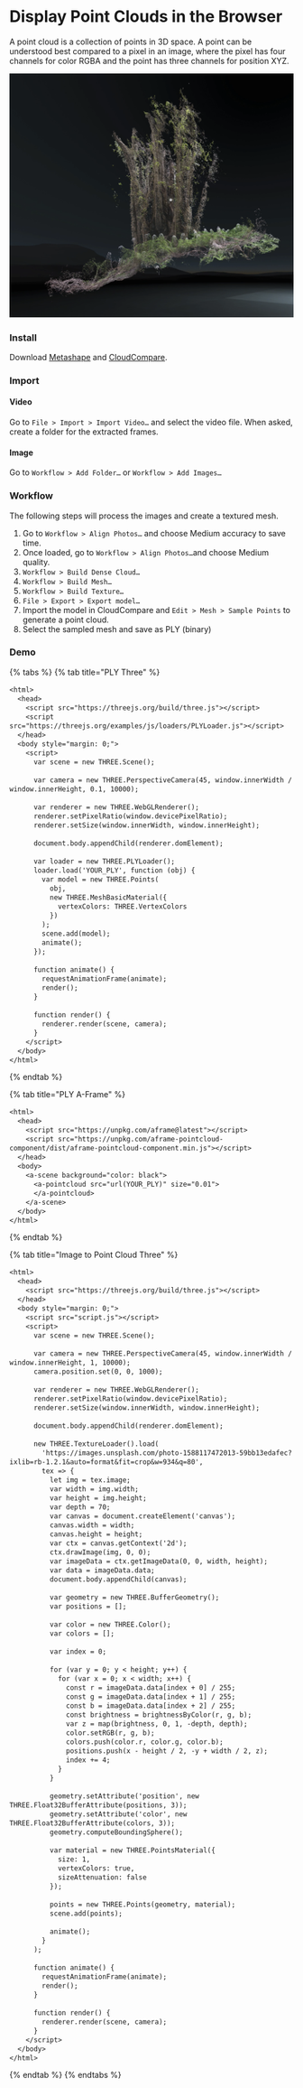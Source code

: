 # Display Point Clouds in the Browser

A point cloud is a collection of points in 3D space. A point can be  understood best compared to a pixel in an image, where the pixel has four channels for color RGBA and the point has three channels for position XYZ.

![](../.gitbook/assets/trees.png)

### Install

Download [Metashape](https://www.agisoft.com/) and [CloudCompare](https://cloudcompare.org/).

### Import

#### Video

Go to `File > Import > Import Video…` and select the video file. When asked, create a folder for the extracted frames.

#### Image

Go to `Workflow > Add Folder…` or `Workflow > Add Images…`

### Workflow

The following steps will process the images and create a textured mesh.

1. Go to `Workflow > Align Photos…` and choose Medium accuracy to save time.
2. Once loaded, go to `Workflow > Align Photos…`and choose Medium quality.
3. `Workflow > Build Dense Cloud…`
4. `Workflow > Build Mesh…`
5. `Workflow > Build Texture…`
6. `File > Export > Export model…`
7. Import the model in CloudCompare and `Edit > Mesh > Sample Points` to generate a point cloud.
8. Select the sampled mesh and save as PLY \(binary\)

### Demo

{% tabs %}
{% tab title="PLY Three" %}
```markup
<html>
  <head>
    <script src="https://threejs.org/build/three.js"></script>
    <script src="https://threejs.org/examples/js/loaders/PLYLoader.js"></script>
  </head>
  <body style="margin: 0;">
    <script>
      var scene = new THREE.Scene();

      var camera = new THREE.PerspectiveCamera(45, window.innerWidth / window.innerHeight, 0.1, 10000);

      var renderer = new THREE.WebGLRenderer();
      renderer.setPixelRatio(window.devicePixelRatio);
      renderer.setSize(window.innerWidth, window.innerHeight);

      document.body.appendChild(renderer.domElement);

      var loader = new THREE.PLYLoader();
      loader.load('YOUR_PLY', function (obj) {
        var model = new THREE.Points(
          obj,
          new THREE.MeshBasicMaterial({
            vertexColors: THREE.VertexColors
          })
        );
        scene.add(model);
        animate();
      });

      function animate() {
        requestAnimationFrame(animate);
        render();
      }

      function render() {
        renderer.render(scene, camera);
      }
    </script>
  </body>
</html>
```
{% endtab %}

{% tab title="PLY A-Frame" %}
```markup
<html>
  <head>
    <script src="https://unpkg.com/aframe@latest"></script>
    <script src="https://unpkg.com/aframe-pointcloud-component/dist/aframe-pointcloud-component.min.js"></script>
  </head>
  <body>
    <a-scene background="color: black">
      <a-pointcloud src="url(YOUR_PLY)" size="0.01">
      </a-pointcloud>
    </a-scene>
  </body>
</html>

```
{% endtab %}

{% tab title="Image to Point Cloud Three" %}
```markup
<html>
  <head>
    <script src="https://threejs.org/build/three.js"></script>
  </head>
  <body style="margin: 0;">
    <script src="script.js"></script>
    <script>
      var scene = new THREE.Scene();

      var camera = new THREE.PerspectiveCamera(45, window.innerWidth / window.innerHeight, 1, 10000);
      camera.position.set(0, 0, 1000);

      var renderer = new THREE.WebGLRenderer();
      renderer.setPixelRatio(window.devicePixelRatio);
      renderer.setSize(window.innerWidth, window.innerHeight);

      document.body.appendChild(renderer.domElement);

      new THREE.TextureLoader().load(
        'https://images.unsplash.com/photo-1588117472013-59bb13edafec?ixlib=rb-1.2.1&auto=format&fit=crop&w=934&q=80',
        tex => {
          let img = tex.image;
          var width = img.width;
          var height = img.height;
          var depth = 70;
          var canvas = document.createElement('canvas');
          canvas.width = width;
          canvas.height = height;
          var ctx = canvas.getContext('2d');
          ctx.drawImage(img, 0, 0);
          var imageData = ctx.getImageData(0, 0, width, height);
          var data = imageData.data;
          document.body.appendChild(canvas);

          var geometry = new THREE.BufferGeometry();
          var positions = [];

          var color = new THREE.Color();
          var colors = [];

          var index = 0;

          for (var y = 0; y < height; y++) {
            for (var x = 0; x < width; x++) {
              const r = imageData.data[index + 0] / 255;
              const g = imageData.data[index + 1] / 255;
              const b = imageData.data[index + 2] / 255;
              const brightness = brightnessByColor(r, g, b);
              var z = map(brightness, 0, 1, -depth, depth);
              color.setRGB(r, g, b);
              colors.push(color.r, color.g, color.b);
              positions.push(x - height / 2, -y + width / 2, z);
              index += 4;
            }
          }

          geometry.setAttribute('position', new THREE.Float32BufferAttribute(positions, 3));
          geometry.setAttribute('color', new THREE.Float32BufferAttribute(colors, 3));
          geometry.computeBoundingSphere();

          var material = new THREE.PointsMaterial({
            size: 1,
            vertexColors: true,
            sizeAttenuation: false
          });

          points = new THREE.Points(geometry, material);
          scene.add(points);

          animate();
        }
      );

      function animate() {
        requestAnimationFrame(animate);
        render();
      }

      function render() {
        renderer.render(scene, camera);
      }
    </script>
  </body>
</html>

```
{% endtab %}
{% endtabs %}

